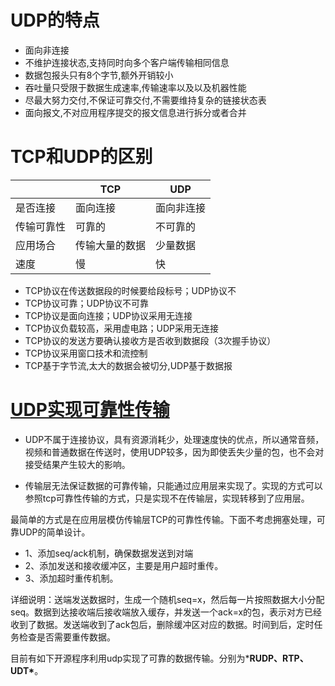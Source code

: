 # UDP的特点

* 面向非连接
* 不维护连接状态,支持同时向多个客户端传输相同信息
* 数据包报头只有8个字节,额外开销较小
* 吞吐量只受限于数据生成速率,传输速率以及以及机器性能
* 尽最大努力交付,不保证可靠交付,不需要维持复杂的链接状态表
* 面向报文,不对应用程序提交的报文信息进行拆分或者合并

# TCP和UDP的区别

|            | TCP            | UDP        |
| ---------- | -------------- | ---------- |
| 是否连接   | 面向连接       | 面向非连接 |
| 传输可靠性 | 可靠的         | 不可靠的   |
| 应用场合   | 传输大量的数据 | 少量数据   |
| 速度       | 慢             | 快         |

- TCP协议在传送数据段的时候要给段标号；UDP协议不
- TCP协议可靠；UDP协议不可靠
- TCP协议是面向连接；UDP协议采用无连接
- TCP协议负载较高，采用虚电路；UDP采用无连接
- TCP协议的发送方要确认接收方是否收到数据段（3次握手协议）
- TCP协议采用窗口技术和流控制
- TCP基于字节流,太大的数据会被切分,UDP基于数据报

# [UDP实现可靠性传输](https://www.jianshu.com/p/6c73a4585eba)

* UDP不属于连接协议，具有资源消耗少，处理速度快的优点，所以通常音频，视频和普通数据在传送时，使用UDP较多，因为即使丢失少量的包，也不会对接受结果产生较大的影响。

* 传输层无法保证数据的可靠传输，只能通过应用层来实现了。实现的方式可以参照tcp可靠性传输的方式，只是实现不在传输层，实现转移到了应用层。

最简单的方式是在应用层模仿传输层TCP的可靠性传输。下面不考虑拥塞处理，可靠UDP的简单设计。

- 1、添加seq/ack机制，确保数据发送到对端
- 2、添加发送和接收缓冲区，主要是用户超时重传。
- 3、添加超时重传机制。

详细说明：送端发送数据时，生成一个随机seq=x，然后每一片按照数据大小分配seq。数据到达接收端后接收端放入缓存，并发送一个ack=x的包，表示对方已经收到了数据。发送端收到了ack包后，删除缓冲区对应的数据。时间到后，定时任务检查是否需要重传数据。

目前有如下开源程序利用udp实现了可靠的数据传输。分别为***RUDP、RTP、UDT\***。



